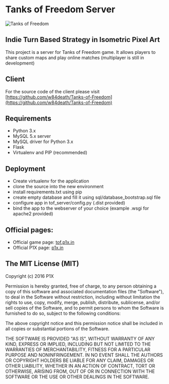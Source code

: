 # Tanks of Freedom Server

![Tanks of Freedom](https://img.itch.io/aW1hZ2UvMTc3MDUvMjI3Mzk3LnBuZw==/original/jFFytG.png)

## Indie Turn Based Strategy in Isometric Pixel Art

This project is a server for Tanks of Freedom game. It allows players to share custom maps and play online matches (multiplayer is still in development)

## Client

For the source code of the client please visit [https://github.com/w84death/Tanks-of-Freedom](https://github.com/w84death/Tanks-of-Freedom)

## Requirements

- Python 3.x
- MySQL 5.x server
- MySQL driver for Python 3.x
- Flask
- Virtualenv and PIP (recommended)

## Deployment

- Create virtualenv for the application
- clone the source into the new environment
- install requirements.txt using pip
- create empty database and fill it using sql/database_bootstrap.sql file
- configure app in tof_server/config.py (.dist provided)
- bind the app to the webserver of your choice (example .wsgi for apache2 provided)

## Official pages:
- Official game page: [tof.p1x.in](http://tof.p1x.in)
- Official P1X page: [p1x.in](http://p1x.in)

## The MIT License (MIT)

Copyright (c) 2016 P1X

Permission is hereby granted, free of charge, to any person obtaining a copy
of this software and associated documentation files (the "Software"), to deal
in the Software without restriction, including without limitation the rights
to use, copy, modify, merge, publish, distribute, sublicense, and/or sell
copies of the Software, and to permit persons to whom the Software is
furnished to do so, subject to the following conditions:

The above copyright notice and this permission notice shall be included in
all copies or substantial portions of the Software.

THE SOFTWARE IS PROVIDED "AS IS", WITHOUT WARRANTY OF ANY KIND, EXPRESS OR
IMPLIED, INCLUDING BUT NOT LIMITED TO THE WARRANTIES OF MERCHANTABILITY,
FITNESS FOR A PARTICULAR PURPOSE AND NONINFRINGEMENT. IN NO EVENT SHALL THE
AUTHORS OR COPYRIGHT HOLDERS BE LIABLE FOR ANY CLAIM, DAMAGES OR OTHER
LIABILITY, WHETHER IN AN ACTION OF CONTRACT, TORT OR OTHERWISE, ARISING FROM,
OUT OF OR IN CONNECTION WITH THE SOFTWARE OR THE USE OR OTHER DEALINGS IN
THE SOFTWARE.
